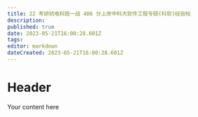 ```yaml
---
title: 22 考研杭电科班一战 406 分上岸中科大软件工程专硕(科软)经验帖
description: 
published: true
date: 2023-05-21T16:00:28.601Z
tags: 
editor: markdown
dateCreated: 2023-05-21T16:00:28.601Z
---
```


# Header
Your content here